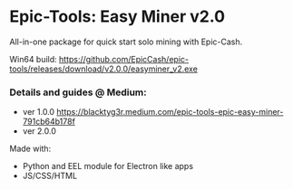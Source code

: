 # Epic-Tools: Easy Miner v2.0

All-in-one package for quick start solo mining with Epic-Cash.

Win64 build: https://github.com/EpicCash/epic-tools/releases/download/v2.0.0/easyminer_v2.exe

### Details and guides @ Medium: 
- ver 1.0.0 https://blacktyg3r.medium.com/epic-tools-epic-easy-miner-791cb64b178f
- ver 2.0.0 

Made with:
- Python and EEL module for Electron like apps
- JS/CSS/HTML